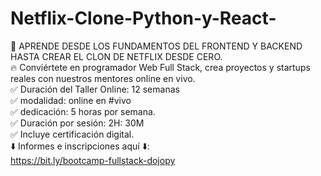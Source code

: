 # Netflix-Clone-Python-y-React-
🚀 APRENDE DESDE LOS FUNDAMENTOS DEL FRONTEND Y BACKEND HASTA CREAR EL CLON DE NETFLIX DESDE CERO. <br/>
🔥 Conviértete en programador Web Full Stack, crea proyectos y startups reales con nuestros mentores online en vivo.  <br/>
✅ Duración del Taller Online: 12 semanas  <br/>
✅ modalidad: online en #vivo  <br/>
✅ dedicación: 5 horas por semana. <br/>
✅ Duración por sesión: 2H: 30M  <br/>
✅ Incluye certificación digital.  <br/>
⬇️ Informes e inscripciones aquí ⬇️:  <br/>
https://bit.ly/bootcamp-fullstack-dojopy

